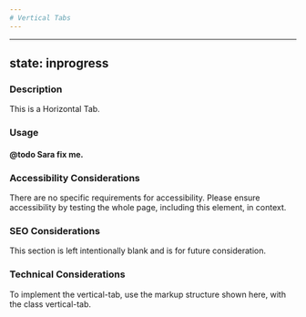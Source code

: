 ```yaml
--- 
# Vertical Tabs 
---
```


---
state: inprogress
---

### Description
This is a Horizontal Tab.

### Usage
#### @todo Sara fix me.

### Accessibility Considerations
There are no specific requirements for accessibility. Please ensure accessibility by testing the whole page, including this element, in context.

### SEO Considerations
This section is left intentionally blank and is for future consideration.

### Technical Considerations
To implement the vertical-tab, use the markup structure shown here, with the class vertical-tab.
